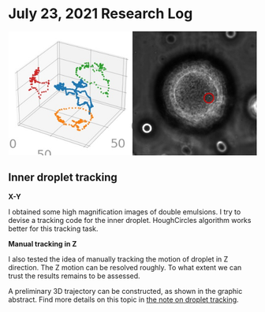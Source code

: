# July 23, 2021 Research Log
![3D trajectory](../images/3d-traj.jpg)

## Inner droplet tracking

**X-Y**

I obtained some high magnification images of double emulsions.
I try to devise a tracking code for the inner droplet.
HoughCircles algorithm works better for this tracking task.

**Manual tracking in Z**

I also tested the idea of manually tracking the motion of droplet in Z direction.
The Z motion can be resolved roughly.
To what extent we can trust the results remains to be assessed.

A preliminary 3D trajectory can be constructed, as shown in the graphic abstract.
Find more details on this topic in [the note on droplet tracking](../../Notes/droplet_tracking).
